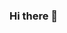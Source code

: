 ### Hi there 👋

<!--
**L-i-n-u-x-e-c-h/l-i-n-u-x-e-c-h** is a ✨ _special_ ✨ repository because its `README.md` (this file) appears on your GitHub profile.

Here are some ideas to get you started:

- 🔭 I’m currently working on Journey as a Devop
- 🌱 I’m currently learning  React, Azure , Swift 
- 👯 I’m looking to collaborate on many different things
- 🤔 I’m looking for help with velocity,documentation, more insight as a Devop
- 💬 Ask me about any tech related stuff
- 📫 How to reach me:twitter
- 😄 Pronouns: ...
- ⚡ Fun fact:Always in  the kitchen
-->
